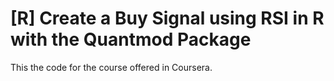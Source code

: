 # [R] Create a Buy Signal using RSI in R with the Quantmod Package
 This the code for the course offered in Coursera.
